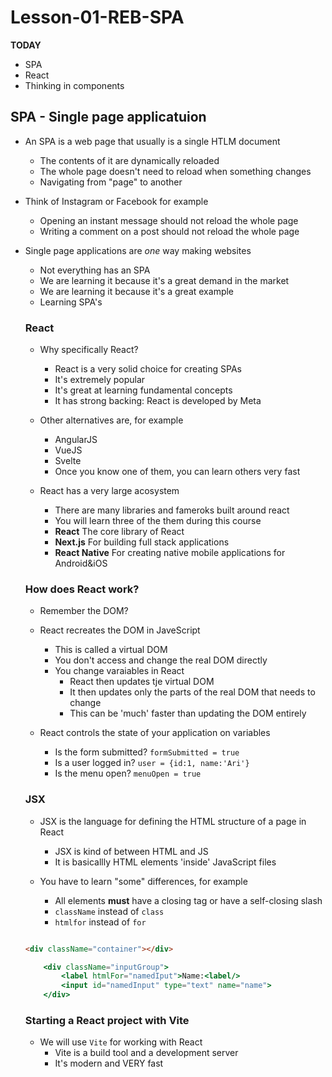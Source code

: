 # Lesson-01-REB-SPA

**TODAY**

- SPA
- React 
- Thinking in components

## SPA - Single page applicatuion

- An SPA is a web page that usually is a single HTLM document
    - The contents of it are dynamically reloaded
    - The whole page doesn't need to reload when something changes
    - Navigating from "page" to another 




- Think of Instagram or Facebook for example
    - Opening an instant message should not reload the whole page
    - Writing a comment on a post should not reload the whole page

- Single page applications are _one_ way making websites
    - Not everything has an SPA
    - We are learning it because it's a great demand in the market 
    - We are learning it because it's a great example
    - Learning SPA's 

    ### React

    - Why specifically React?
        - React is a very solid choice for creating SPAs
        - It's extremely popular
        - It's great at learning fundamental concepts
        - It has strong backing: React is developed by Meta

    - Other alternatives are, for example
        - AngularJS
        - VueJS
        - Svelte
        - Once you know one of them, you can learn others very fast

    - React has a very large acosystem
        - There are many libraries and fameroks built around react
        - You will learn three of the them during this course
        - **React** The core library of React
        - **Next.js** For building full stack applications
        - **React Native** For creating native mobile applications for Android&iOS

    ### How does React work?

    - Remember the DOM?

    - React recreates the DOM in JaveScript
        - This is called a virtual DOM
        - You don't access and change the real DOM directly
        - You change varaiables in React
            - React then updates tje virtual DOM
            - It then updates only the parts of the real DOM that needs to change
            - This can be 'much' faster than updating the DOM entirely

    - React controls the state of your application on variables 
        - Is the form submitted? `formSubmitted = true`
        - Is a user logged in? `user = {id:1, name:'Ari'}`
        - Is the menu open? `menuOpen = true`

    ### JSX

    - JSX is the language for defining the HTML structure of a page in React
        - JSX is kind of between HTML and JS
        - It is basicallly HTML elements 'inside' JavaScript files

    - You have to learn "some" differences, for example
        - All elements **must** have a closing tag or have a self-closing slash
        - `className` instead of `class`
        - `htmlfor` instead of `for`

    ```html

    <div className="container"></div>

    ```

    ```jsx
        <div className="inputGroup">
            <label htmlFor="namedIput">Name:<label/>
            <input id="namedInput" type="text" name="name">
        </div>
    ```

    ### Starting a React project with Vite
    - We will use `Vite` for working with React
        - Vite is a build tool and a development server
        - It's modern and VERY fast